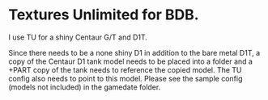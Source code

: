 # Textures Unlimited for BDB.

I use TU for a shiny Centaur G/T and D1T.

Since there needs to be a none shiny D1 in addition to the bare metal D1T, a copy of the Centaur D1 tank model needs to be placed into a folder and a +PART copy of the tank needs to reference the copied model. The TU config also needs to point to this model. Please see the sample config (models not included) in the gamedate folder.
